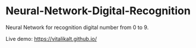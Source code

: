 # Neural-Network-Digital-Recognition
Neural Network for recognition digital number from 0 to 9.

Live demo: https://vitalikalt.github.io/
